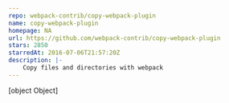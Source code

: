 ```yaml
---
repo: webpack-contrib/copy-webpack-plugin
name: copy-webpack-plugin
homepage: NA
url: https://github.com/webpack-contrib/copy-webpack-plugin
stars: 2850
starredAt: 2016-07-06T21:57:20Z
description: |-
    Copy files and directories with webpack
---
```


[object Object]
